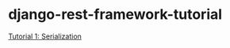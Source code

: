 # django-rest-framework-tutorial

[Tutorial 1: Serialization](https://www.django-rest-framework.org/tutorial/1-serialization/)
